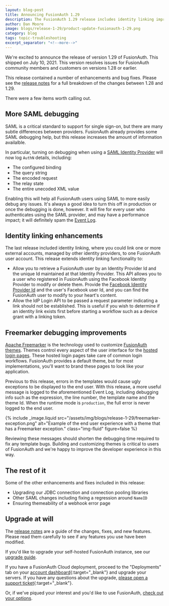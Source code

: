 ```yaml
---
layout: blog-post
title: Announcing FusionAuth 1.29
description: The FusionAuth 1.29 release includes identity linking improvements, better SAML and Freemarker debugging, and more.
author: Dan Moore
image: blogs/release-1-29/product-update-fusionauth-1-29.png
category: blog
tags: topic-troubleshooting
excerpt_separator: "<!--more-->"
---
```


We're excited to announce the release of version 1.29 of FusionAuth. This shipped on July 10, 2021. This version resolves issues for FusionAuth community members and customers on versions 1.28 or earlier. 

<!--more-->

This release contained a number of enhancements and bug fixes. Please see the [release notes](/docs/v1/tech/release-notes/#version-1-29-0) for a full breakdown of the changes between 1.28 and 1.29. 

There were a few items worth calling out.

## More SAML debugging

SAML is a critical standard to support for single sign-on, but there are many subtle differences between providers. FusionAuth already provides some SAML debugging help, but this release increases the amount of information availalble. 

In particular, turning on debugging when using a [SAML Identity Provider](/docs/v1/tech/identity-providers/samlv2/) will now log `AuthN` details, including:

* The configured binding 
* The query string
* The encoded request
* The relay state
* The entire unecoded XML value

Enabling this will help all FusionAuth users using SAML to more easily debug any issues. It's always a good idea to turn this off in production or once the debugging is done, however. It will fire for every user who authenticates using the SAML provider, and may have a performance impact; it will definitely spam the [Event Log](/docs/v1/tech/troubleshooting/#event-log).

## Identity linking enhancements

The last release included identity linking, where you could link one or more external accounts, managed by other identity providers, to one FusionAuth user account. This release extends identity linking functionality to:

* Allow you to retrieve a FusionAuth user by an Identity Provider Id and the unique Id maintained at that Identity Provider. This API allows you to a user who registered in FusionAuth using the Facebook Identity Provider to modify or delete them. Provide the [Facebook Identity Provider Id](/docs/v1/tech/apis/identity-providers/facebook/) and the user's Facebook user Id, and you can find the FusionAuth user to modify to your heart's content.
* Allow the IdP Login API to be passed a request parameter indicating a link should not be established. This is useful if you wish to determine if an identity link exists first before starting a workflow such as a device grant with a linking token.

## Freemarker debugging improvements

[Apache Freemarker](https://freemarker.apache.org/) is the technology used to customize [FusionAuth themes](/docs/v1/tech/themes/). Themes control every aspect of the user interface for the [hosted login pages](/docs/v1/tech/core-concepts/integration-points/#hosted-login-pages). These hosted login pages take care of common login workflows. FusionAuth provides a default theme, but for most implementations, you'll want to brand these pages to look like your application.

Previous to this release, errors in the templates would cause ugly exceptions to be displayed to the end user. With this release, a more useful message is logged to the aforementioned Event Log, including debugging info such as the expression, the line number, the template name and the theme Id. When the runtime mode is `production`, the full error is never logged to the end user.

{% include _image.liquid src="/assets/img/blogs/release-1-29/freemarker-exception.png" alt="Example of the end user experience with a theme that has a Freemarker exception." class="img-fluid" figure=false %}

Reviewing these messages should shorten the debugging time required to fix any template bugs. Building and customizing themes is critical to users of FusionAuth and we're happy to improve the developer experience in this way.

## The rest of it

Some of the other enhancements and fixes included in this release:

* Upgrading our JDBC connection and connection pooling libraries
* Other SAML changes including fixing a regression around `NameID`
* Ensuring themeability of a webhook error page

## Upgrade at will

The [release notes](/docs/v1/tech/release-notes/#version-1-29-0) are a guide of the changes, fixes, and new features. Please read them carefully to see if any features you use have been modified.

If you'd like to upgrade your self-hosted FusionAuth instance, see our [upgrade guide](/docs/v1/tech/installation-guide/upgrade/). 

If you have a FusionAuth Cloud deployment, proceed to the "Deployments" tab on your [account dashboard](https://account.fusionauth.io/account/deployment/){:target="_blank"} and upgrade your servers. If you have any questions about the upgrade, [please open a support ticket](https://account.fusionauth.io/account/support/){:target="_blank"}.

Or, if we've piqued your interest and you'd like to use FusionAuth, [check out your options](/pricing/).

